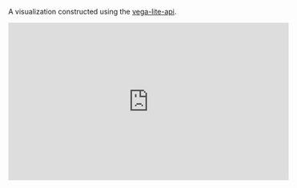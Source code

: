 A visualization constructed using the [vega-lite-api](https://github.com/vega/vega-lite-api/).

<iframe width="560" height="315" src="https://www.youtube.com/embed/RKJPMfKsAsQ" frameborder="0" allow="accelerometer; autoplay; clipboard-write; encrypted-media; gyroscope; picture-in-picture" allowfullscreen></iframe>